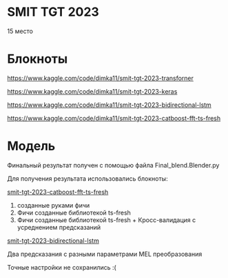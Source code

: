 # SMIT TGT 2023

15 место

# Блокноты


https://www.kaggle.com/code/dimka11/smit-tgt-2023-transforner

https://www.kaggle.com/code/dimka11/smit-tgt-2023-keras

https://www.kaggle.com/code/dimka11/smit-tgt-2023-bidirectional-lstm

https://www.kaggle.com/code/dimka11/smit-tgt-2023-catboost-fft-ts-fresh


# Модель


Финальный результат получен с помощью файла Final_blend.Blender.py

Для получения результата использовались блокноты:

[smit-tgt-2023-catboost-fft-ts-fresh](https://github.com/dimka11/SMIT-TGT-2023/blob/main/smit-tgt-2023-catboost-fft-ts-fresh.ipynb)

1.  созданные руками фичи
2.  Фичи созданные библиотекой ts-fresh
3.  Фичи созданные библиотекой ts-fresh + Кросс-валидация с усреднением предсказаний

[smit-tgt-2023-bidirectional-lstm](https://github.com/dimka11/SMIT-TGT-2023/blob/main/smit-tgt-2023-bidirectional-lstm.ipynb)

Два предсказания с разными параметрами MEL преобразования

Точные настройки не сохранились :(
